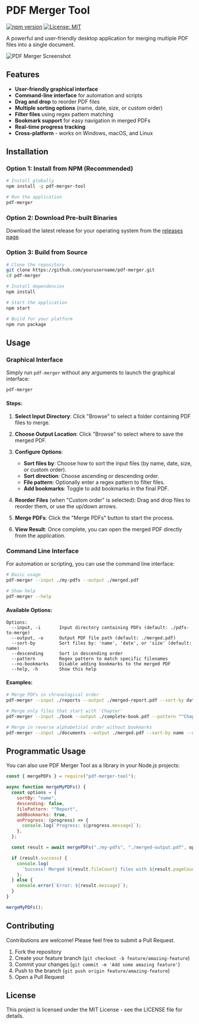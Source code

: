 # PDF Merger Tool

[![npm version](https://img.shields.io/npm/v/pdf-merger-tool.svg)](https://www.npmjs.com/package/pdf-merger-tool)
[![License: MIT](https://img.shields.io/badge/License-MIT-yellow.svg)](https://opensource.org/licenses/MIT)

A powerful and user-friendly desktop application for merging multiple PDF files into a single document.

![PDF Merger Screenshot](https://via.placeholder.com/800x450.png?text=PDF+Merger+Tool)

## Features

- **User-friendly graphical interface**
- **Command-line interface** for automation and scripts
- **Drag and drop** to reorder PDF files
- **Multiple sorting options** (name, date, size, or custom order)
- **Filter files** using regex pattern matching
- **Bookmark support** for easy navigation in merged PDFs
- **Real-time progress tracking**
- **Cross-platform** - works on Windows, macOS, and Linux

## Installation

### Option 1: Install from NPM (Recommended)

```bash
# Install globally
npm install -g pdf-merger-tool

# Run the application
pdf-merger
```

### Option 2: Download Pre-built Binaries

Download the latest release for your operating system from the [releases page](https://github.com/yourusername/pdf-merger/releases).

### Option 3: Build from Source

```bash
# Clone the repository
git clone https://github.com/yourusername/pdf-merger.git
cd pdf-merger

# Install dependencies
npm install

# Start the application
npm start

# Build for your platform
npm run package
```

## Usage

### Graphical Interface

Simply run `pdf-merger` without any arguments to launch the graphical interface:

```bash
pdf-merger
```

#### Steps:

1. **Select Input Directory**: Click "Browse" to select a folder containing PDF files to merge.

2. **Choose Output Location**: Click "Browse" to select where to save the merged PDF.

3. **Configure Options**:

   - **Sort files by**: Choose how to sort the input files (by name, date, size, or custom order).
   - **Sort direction**: Choose ascending or descending order.
   - **File pattern**: Optionally enter a regex pattern to filter files.
   - **Add bookmarks**: Toggle to add bookmarks in the final PDF.

4. **Reorder Files** (when "Custom order" is selected): Drag and drop files to reorder them, or use the up/down arrows.

5. **Merge PDFs**: Click the "Merge PDFs" button to start the process.

6. **View Result**: Once complete, you can open the merged PDF directly from the application.

### Command Line Interface

For automation or scripting, you can use the command line interface:

```bash
# Basic usage
pdf-merger --input ./my-pdfs --output ./merged.pdf

# Show help
pdf-merger --help
```

#### Available Options:

```
Options:
  --input, -i       Input directory containing PDFs (default: ./pdfs-to-merge)
  --output, -o      Output PDF file path (default: ./merged.pdf)
  --sort-by         Sort files by: 'name', 'date', or 'size' (default: name)
  --descending      Sort in descending order
  --pattern         Regex pattern to match specific filenames
  --no-bookmarks    Disable adding bookmarks to the merged PDF
  --help, -h        Show this help
```

#### Examples:

```bash
# Merge PDFs in chronological order
pdf-merger --input ./reports --output ./merged-report.pdf --sort-by date

# Merge only files that start with 'Chapter'
pdf-merger --input ./book --output ./complete-book.pdf --pattern "^Chapter"

# Merge in reverse alphabetical order without bookmarks
pdf-merger --input ./documents --output ./merged.pdf --sort-by name --descending --no-bookmarks
```

## Programmatic Usage

You can also use PDF Merger Tool as a library in your Node.js projects:

```javascript
const { mergePDFs } = require("pdf-merger-tool");

async function mergeMyPDFs() {
  const options = {
    sortBy: "name",
    descending: false,
    filePattern: "^Report",
    addBookmarks: true,
    onProgress: (progress) => {
      console.log(`Progress: ${progress.message}`);
    },
  };

  const result = await mergePDFs("./my-pdfs", "./merged-output.pdf", options);

  if (result.success) {
    console.log(
      `Success! Merged ${result.fileCount} files with ${result.pageCount} pages.`
    );
  } else {
    console.error(`Error: ${result.message}`);
  }
}

mergeMyPDFs();
```

## Contributing

Contributions are welcome! Please feel free to submit a Pull Request.

1. Fork the repository
2. Create your feature branch (`git checkout -b feature/amazing-feature`)
3. Commit your changes (`git commit -m 'Add some amazing feature'`)
4. Push to the branch (`git push origin feature/amazing-feature`)
5. Open a Pull Request

## License

This project is licensed under the MIT License - see the LICENSE file for details.
